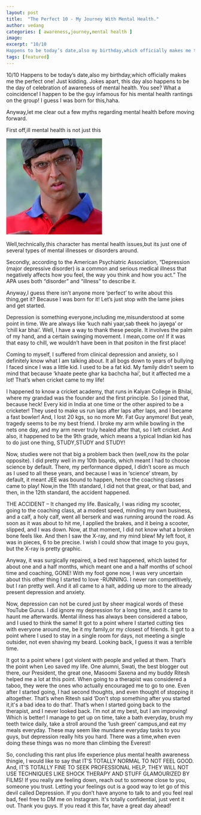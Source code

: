 ```yaml
---
layout: post
title:  "The Perfect 10 - My Journey With Mental Health."
author: vedang
categories: [ awareness,journey,mental health ]
image:
excerpt: "10/10
Happens to be today’s date,also my birthday,which officially makes me the perfect one!"
tags: [featured]
---
```


10/10
Happens to be today’s date,also my birthday,which officially makes me the perfect one! Just kidding. Jokes apart, this day also happens to be the day of celebration of awareness of mental health. You see? What a coincidence! I happen to be the guy infamous for his mental health rantings on the group! I guess I was born for this,haha.

Anyway,let me clear out a few myths regarding mental health before moving forward.

First off,ill mental health is not just this

![](/assets/images/Vedang_post.jpeg)

Well,technically,this character has mental health issues,but its just one of several types of mental illnesses or disorders around.

Secondly, according to the American Psychiatric Association, “Depression (major depressive disorder) is a common and serious medical illness that negatively affects how you feel, the way you think and how you act.” The APA uses both “disorder” and “illness” to describe it.

Anyway,I guess there isn’t anyone more ‘perfect’ to write about this thing,get it? Because I was born for it! Let’s just stop with the lame jokes and get started.

Depression is something everyone,including me,misunderstood at some point in time. We are always like ‘kuch nahi yaar,sab theek ho jayega’ or ‘chill kar bhai’. Well, I have a way to thank these people. It involves the palm of my hand, and a certain swinging movement. I mean,come on! If it was that easy to chill, we wouldn’t have been in that positon in the first place!

Coming to myself, I suffered from clinical depression and anxiety, so I definitely know what I am talking about. It all bogs down to years of bullying I faced since I was a little kid. I used to be a fat kid. My family didn’t seem to mind that because ‘khaate peete ghar ka bachcha hai’, but it affected me a lot! That’s when cricket came to my life!

I happened to know a cricket academy, that runs in Kalyan College in Bhilai, where my grandad was the founder and the first principle. So I joined that, because heck! Every kid in India at one time or the other aspired to be a cricketer! They used to make us run laps after laps after laps, and I became a fast bowler! And, I lost 20 kgs, so no more Mr. Fat Guy anymore! But yeah, tragedy seems to be my best friend. I broke my arm while bowling in the nets one day, and my arm never truly healed after that, so I left cricket. And also, it happened to be the 9th grade, which means a typical Indian kid has to do just one thing, STUDY,STUDY and STUDY!

Now, studies were not that big a problem back then (well,now its the polar opposite). I did pretty well in my 10th boards, which meant I had to choose science by default. There, my performance dipped, I didn’t score as much as I used to all these years, and because I was in ‘science’ stream, by default, it meant JEE was bound to happen, hence the coaching classes came to play! Now,in the 11th standard, I did not  that great, or that bad, and then, in the 12th standard, the accident happened.

THE ACCIDENT – It changed my life. Basically, I was riding my scooter, going to the coaching class, at a modest speed, minding my own business, and a calf, a holy calf, went all berserk and was running around the road. As soon as it was about to hit me, I applied the brakes, and it being a scooter, slipped, and I was down. Now, at that moment, I did not know what a broken bone feels like. And then I saw the X-ray, and my mind blew! My left foot, it was in pieces, 6 to be precise.
I wish I could show that image to you guys, but the X-ray is pretty graphic.

Anyway, it was surgically repaired, a bed rest happened, which lasted for about one and a half months, which meant one and a half months of school time and coaching, GONE! With my foot gone now, I was very uncertain about this other thing I started to love -RUNNING. I never ran competitively, but I ran pretty well. And it all came to a halt, adding up more to the already present depression and anxiety.

Now, depression can not be cured just by sheer magical words of these YouTube Gurus. I did ignore my depression for a long time, and it came to haunt me afterwards. Mental illness has always been considered a taboo, and I used to think the same! It got to a point where I started cutting ties with everyone around me, be it my family,or my closest of friends. It got to a point where I used to stay in a single room for days, not meeting a single outsider, not even shaving my beard. Looking back, I guess it was a terrible time.

It got to a point where I got violent with people and yelled at them. That’s the point when Leo saved my life. One alumni, Swati, the best blogger out there, our President, the great one, Masoomi Saxena and my buddy Ritesh helped me a lot at this point. When going to a therapist was considered a taboo, they were the ones who actually encouraged me to go to one. Even after I started going, I had second thoughts, and even thought of stopping it altogether. That’s when Ritesh said ‘Don’t stop something after you started it,it's a bad idea to do that’. That’s when I started going back to the therapist, and I never looked back. I’m not at my best, but I am improving! Which is better! I manage to get up on time, take a bath everyday, brush my teeth twice daily, take a stroll around the ‘lush green’ campus,and eat my meals everyday. These may seem like mundane everyday tasks to you guys, but depression really hits you hard. There was a time,when even doing these things was no more than climbing the Everest!

So, concluding this rant plus life experience plus mental health awareness thingie, I would like to say that IT’S TOTALLY NORMAL TO NOT FEEL GOOD. And, IT’S TOTALLY FINE TO SEEK PROFESSIONAL HELP, THEY WILL NOT USE TECHNIQUES LIKE SHOCK THERAPY AND STUFF GLAMOURIZED BY FILMS! If you really are feeling down, reach out to someone close to you, someone you trust. Letting your feelings out is a good way to let go of this devil called Depression.  If you don’t have anyone to  talk to and you feel real bad, feel free to DM me on Instagram. It's totally confidential, just vent it out. Thank you guys. If you read it this far, have a great day ahead!
